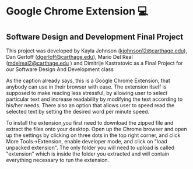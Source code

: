 # Google Chrome Extension :computer:
## Software Design and Development Final Project

This project was developed by Kayla Johnson (kjohnson12@carthage.edu), Dan Gerloff (dgerloff@carthage.edu), Mario Del Real (mdelreal2@carthage.edu ) and Dimitrije Kastratovic as a Final Project for our Software Design And Development class

As the caption already says, this is a Google Chrome Extension, that anybody can use in their browser with ease. The extension itself is supposed to make reading less stressful, by allowing user to select particular text and increase readability by modifying the text according to his/her needs. There also an option that allows user to speed read the selected text by setting the desired word per minute speed.

To install the extension,you first need to download the zipped file and extract the files onto your desktop. Open up the Chrome browser and open up the settings by clicking on three dots in the top right corner, and click More Tools->Extension, enable developer mode, and click on "load unpacked extension". The only folder you will need to upload is called "extension" which is inside the folder you extracted and will contain everything necessary to run the extension.
